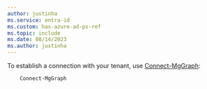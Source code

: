 ```yaml
---
author: justinha
ms.service: entra-id
ms.custom: has-azure-ad-ps-ref
ms.topic: include
ms.date: 08/14/2023
ms.author: justinha
---
```


To establish a connection with your tenant, use [Connect-MgGraph](/powershell/microsoftgraph/authentication-commands#using-connect-mggraph):

```powershell
    Connect-MgGraph
```
